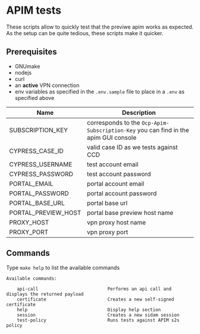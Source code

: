 # APIM tests

These scripts allow to quickly test that the previwe apim works as expected. As the setup can be quite tedious, these scripts make it quicker.

## Prerequisites

- GNUmake
- nodejs
- curl
- an **active** VPN connection
- env variables as specified in the `.env.sample` file to place in a `.env` as specified above

| Name                | Description                                                                         |
| ------------------- | ----------------------------------------------------------------------------------- |
| SUBSCRIPTION_KEY    | corresponds to the `Ocp-Apim-Subscription-Key` you can find in the apim GUI console |
| CYPRESS_CASE_ID     | valid case ID as we tests against CCD                                               |
| CYPRESS_USERNAME    | test account email                                                                  |
| CYPRESS_PASSWORD    | test account password                                                               |
| PORTAL_EMAIL        | portal account email                                                                |
| PORTAL_PASSWORD     | portal account password                                                             |
| PORTAL_BASE_URL     | portal base url                                                                     |
| PORTAL_PREVIEW_HOST | portal base preview host name                                                       |
| PROXY_HOST          | vpn proxy host name                                                                 |
| PROXY_PORT          | vpn proxy port                                                                      |

## Commands

Type `make help` to list the available commands

```
Available commands:

	api-call                          Performs an api call and displays the returned payload
	certificate                       Creates a new self-signed certificate
	help                              Display help section
	session                           Creates a new sidam session
	test-policy                       Runs tests against APIM s2s policy
```

